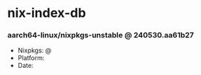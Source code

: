 # nix-index-db
### aarch64-linux/nixpkgs-unstable @ 240530.aa61b27
- Nixpkgs: @[](https://github.com/NixOS/nixpkgs/commit/aa61b27554a5fc282758bf0324781e3464ef2cde)
- Platform: 
- Date: 
